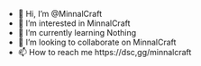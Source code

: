 - 👋 Hi, I’m @MinnalCraft
- 👀 I’m interested in MinnalCraft
- 🌱 I’m currently learning Nothing
- 💞️ I’m looking to collaborate on MinnalCraft
- 📫 How to reach me https://dsc,gg/minnalcraft

<!---
MinnalCraft/MinnalCraft is a ✨ special ✨ repository because its `README.md` (this file) appears on your GitHub profile.
You can click the Preview link to take a look at your changes.
--->

